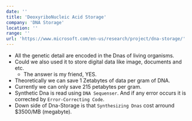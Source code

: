 ```yaml
---
date: ''
title: 'DeoxyriboNucleic Acid Storage'
company: 'DNA Storage'
location: ''
range: ''
url: 'https://www.microsoft.com/en-us/research/project/dna-storage/'
---
```



- All the genetic detail are encoded in the Dnas of living organisms.
- Could we also used it to store digital data like image, documents and etc.
  - The answer is my friend, YES.
- Theoretically we can save 1 Zetabytes of data per gram of DNA.
- Currently we can only save 215 petabytes per gram.
- Synthetic Dna is read using `DNA Sequenser`. And if any error occurs it is corrected by `Error-Correcting Code`.
- Down side of Dna-Storage is that `Synthesizing Dnas` cost arround $3500/MB  (megabyte).
